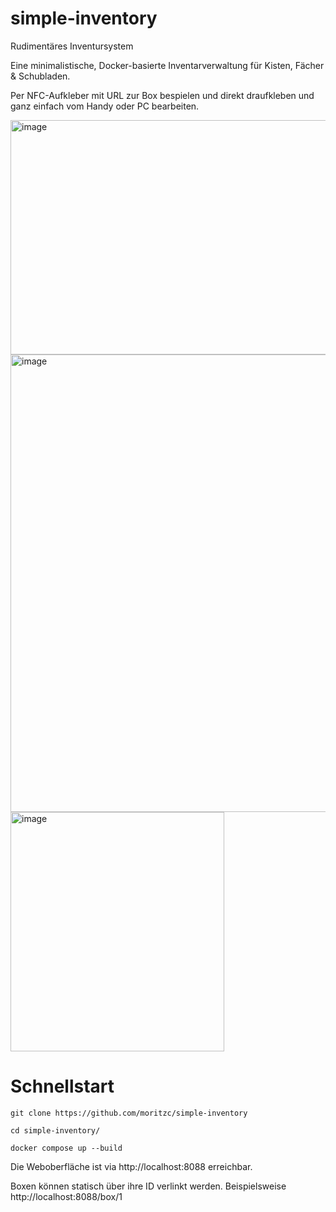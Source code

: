 # simple-inventory
Rudimentäres Inventursystem

Eine minimalistische, Docker-basierte Inventarverwaltung für Kisten, Fächer & Schubladen.

Per NFC-Aufkleber mit URL zur Box bespielen und direkt draufkleben und ganz einfach vom Handy oder PC bearbeiten. 

<img width="766" height="375" alt="image" src="https://github.com/user-attachments/assets/1a103819-80fc-4c8e-b5ee-c4ebdb941ac7" />
<img width="815" height="732" alt="image" src="https://github.com/user-attachments/assets/4eced54a-4bf2-49ab-989b-9be0359992ae" />
<img width="342" height="383" alt="image" src="https://github.com/user-attachments/assets/5e2c5def-7886-4b74-b043-3744c52c8668" />


# Schnellstart
```git clone https://github.com/moritzc/simple-inventory```

```cd simple-inventory/```

```docker compose up --build```

Die Weboberfläche ist via http://localhost:8088 erreichbar.

Boxen können statisch über ihre ID verlinkt werden. Beispielsweise http://localhost:8088/box/1
